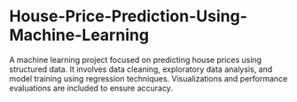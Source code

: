 # House-Price-Prediction-Using-Machine-Learning
A machine learning project focused on predicting house prices using structured data. It involves data cleaning, exploratory data analysis, and model training using regression techniques. Visualizations and performance evaluations are included to ensure accuracy.

